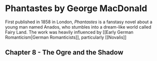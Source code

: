 # Phantastes by George MacDonald
First published in 1858 in London, *Phantastes* is a fanstasy novel about a young man named Anados, who stumbles into a dream-like world called Fairy Land. The work was heavily influenced by [[Early German Romanticism|German Romanticists]], particularly [[Novalis]]

## Chapter 8 - The Ogre and the Shadow
